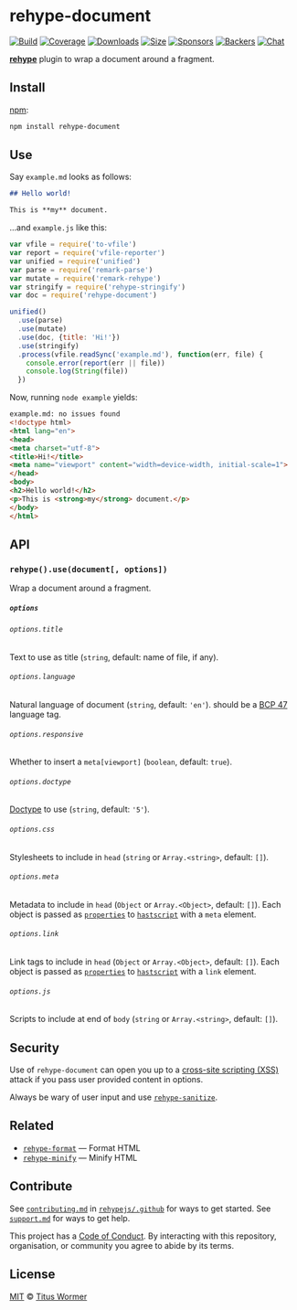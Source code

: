 # rehype-document

[![Build][build-badge]][build]
[![Coverage][coverage-badge]][coverage]
[![Downloads][downloads-badge]][downloads]
[![Size][size-badge]][size]
[![Sponsors][sponsors-badge]][collective]
[![Backers][backers-badge]][collective]
[![Chat][chat-badge]][chat]

[**rehype**][rehype] plugin to wrap a document around a fragment.

## Install

[npm][]:

```sh
npm install rehype-document
```

## Use

Say `example.md` looks as follows:

```markdown
## Hello world!

This is **my** document.
```

…and `example.js` like this:

```js
var vfile = require('to-vfile')
var report = require('vfile-reporter')
var unified = require('unified')
var parse = require('remark-parse')
var mutate = require('remark-rehype')
var stringify = require('rehype-stringify')
var doc = require('rehype-document')

unified()
  .use(parse)
  .use(mutate)
  .use(doc, {title: 'Hi!'})
  .use(stringify)
  .process(vfile.readSync('example.md'), function(err, file) {
    console.error(report(err || file))
    console.log(String(file))
  })
```

Now, running `node example` yields:

```html
example.md: no issues found
<!doctype html>
<html lang="en">
<head>
<meta charset="utf-8">
<title>Hi!</title>
<meta name="viewport" content="width=device-width, initial-scale=1">
</head>
<body>
<h2>Hello world!</h2>
<p>This is <strong>my</strong> document.</p>
</body>
</html>
```

## API

### `rehype().use(document[, options])`

Wrap a document around a fragment.

##### `options`

###### `options.title`

Text to use as title (`string`, default: name of file, if any).

###### `options.language`

Natural language of document (`string`, default: `'en'`).
should be a [BCP 47][bcp47] language tag.

###### `options.responsive`

Whether to insert a `meta[viewport]` (`boolean`, default: `true`).

###### `options.doctype`

[Doctype][] to use (`string`, default: `'5'`).

###### `options.css`

Stylesheets to include in `head` (`string` or `Array.<string>`, default: `[]`).

###### `options.meta`

Metadata to include in `head` (`Object` or `Array.<Object>`, default: `[]`).
Each object is passed as [`properties`][props] to [`hastscript`][h] with a
`meta` element.

###### `options.link`

Link tags to include in `head` (`Object` or `Array.<Object>`, default: `[]`).
Each object is passed as [`properties`][props] to [`hastscript`][h] with a
`link` element.

###### `options.js`

Scripts to include at end of `body` (`string` or `Array.<string>`, default:
`[]`).

## Security

Use of `rehype-document` can open you up to a [cross-site scripting (XSS)][xss]
attack if you pass user provided content in options.

Always be wary of user input and use [`rehype-sanitize`][sanitize].

## Related

*   [`rehype-format`](https://github.com/rehypejs/rehype-format)
    — Format HTML
*   [`rehype-minify`](https://github.com/rehypejs/rehype-minify)
    — Minify HTML

## Contribute

See [`contributing.md`][contributing] in [`rehypejs/.github`][health] for ways
to get started.
See [`support.md`][support] for ways to get help.

This project has a [Code of Conduct][coc].
By interacting with this repository, organisation, or community you agree to
abide by its terms.

## License

[MIT][license] © [Titus Wormer][author]

<!-- Definitions -->

[build-badge]: https://img.shields.io/travis/rehypejs/rehype-document.svg

[build]: https://travis-ci.org/rehypejs/rehype-document

[coverage-badge]: https://img.shields.io/codecov/c/github/rehypejs/rehype-document.svg

[coverage]: https://codecov.io/github/rehypejs/rehype-document

[downloads-badge]: https://img.shields.io/npm/dm/rehype-document.svg

[downloads]: https://www.npmjs.com/package/rehype-document

[size-badge]: https://img.shields.io/bundlephobia/minzip/rehype-document.svg

[size]: https://bundlephobia.com/result?p=rehype-document

[sponsors-badge]: https://opencollective.com/unified/sponsors/badge.svg

[backers-badge]: https://opencollective.com/unified/backers/badge.svg

[collective]: https://opencollective.com/unified

[chat-badge]: https://img.shields.io/badge/join%20the%20community-on%20spectrum-7b16ff.svg

[chat]: https://spectrum.chat/unified/rehype

[npm]: https://docs.npmjs.com/cli/install

[health]: https://github.com/rehypejs/.github

[contributing]: https://github.com/rehypejs/.github/blob/master/contributing.md

[support]: https://github.com/rehypejs/.github/blob/master/support.md

[coc]: https://github.com/rehypejs/.github/blob/master/code-of-conduct.md

[license]: license

[author]: https://wooorm.com

[rehype]: https://github.com/rehypejs/rehype

[doctype]: https://github.com/wooorm/doctype

[bcp47]: https://tools.ietf.org/html/bcp47

[props]: https://github.com/syntax-tree/hastscript#hselector-properties-children

[h]: https://github.com/syntax-tree/hastscript

[xss]: https://en.wikipedia.org/wiki/Cross-site_scripting

[sanitize]: https://github.com/rehypejs/rehype-sanitize
